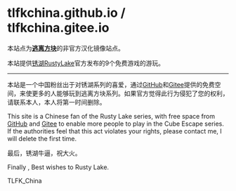 # tlfkchina.github.io / tlfkchina.gitee.io

本站点为[**逃离方块**](http://www.cubeescape.com)的非官方汉化镜像站点。

本站提供[锈湖RustyLake](https://www.rustylake.com/)官方发布的9个免费游戏的游玩。

<hr>

本站是一个中国粉丝出于对锈湖系列的喜爱，通过[GitHub](https://github.com)和[Gitee](https://gitee.com)提供的免费空间，来使更多的人能够玩到逃离方块系列。如果官方觉得此行为侵犯了您的权利，请联系本人，本人将第一时间删除。

This site is a Chinese fan of the Rusty Lake series, with free space from [GitHub](https://github.com) and [Gitee](https://gitee.com) to enable more people to play in the Cube Escape series. If the authorities feel that this act violates your rights, please contact me, I will delete the first time. 

最后，锈湖牛逼，祝大火。

Finally , Best wishes to Rusty Lake.

TLFK_China